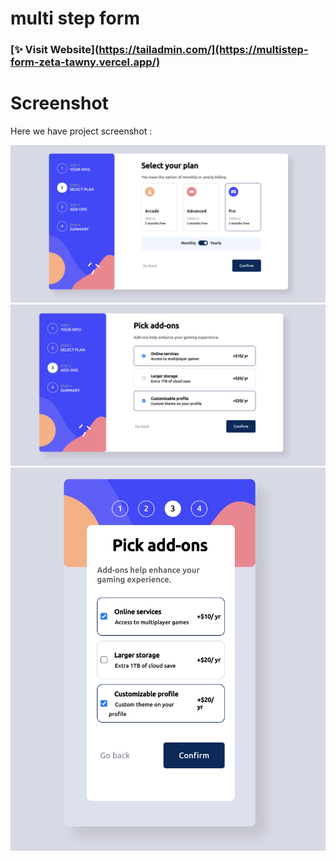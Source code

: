 # multi step form

### [✨ Visit Website](https://tailadmin.com/](https://multistep-form-zeta-tawny.vercel.app/)

# Screenshot
Here we have project screenshot :

![screenshot1](/public/step2.png)
![screenshot2](/public/step3.png)
![screenshot2](/public/step3m.png)
